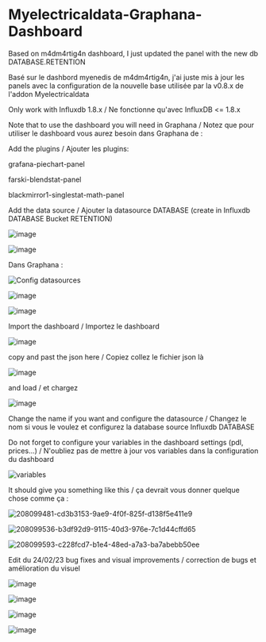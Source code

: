# Myelectricaldata-Graphana-Dashboard
Based on m4dm4rtig4n dashboard, I just updated the panel with the new db DATABASE.RETENTION

Basé sur le dashbord myenedis de m4dm4rtig4n, j'ai juste mis à jour les panels avec la configuration de la nouvelle base utilisée par la v0.8.x de l'addon Myelectricaldata

Only work with Influxdb 1.8.x / Ne fonctionne qu'avec InfluxDB <= 1.8.x

Note that to use the dashboard you will need in Graphana / Notez que pour utiliser le dashboard vous aurez besoin dans Graphana de :

Add the plugins / Ajouter les plugins:

grafana-piechart-panel

farski-blendstat-panel

blackmirror1-singlestat-math-panel


Add the data source / Ajouter la datasource DATABASE (create in Influxdb DATABASE Bucket RETENTION)

![image](https://user-images.githubusercontent.com/75928935/208238073-b9543fff-e2fc-47d2-b559-6665d0708795.png)

![image](https://user-images.githubusercontent.com/75928935/209825354-11c9b0c2-1f99-46fd-9ab9-96177852446a.png)

Dans Graphana :

![Config datasources](https://user-images.githubusercontent.com/75928935/208145020-567beac6-5b6b-4870-bb44-afb3b662c169.jpg)

![image](https://user-images.githubusercontent.com/75928935/209827016-e74f69aa-9a67-439e-9e96-ca009e736802.png)


![image](https://user-images.githubusercontent.com/75928935/209826576-e64f752b-9a2b-4076-b91a-66b1c16267b1.png)

Import the dashboard / Importez le dashboard

![image](https://user-images.githubusercontent.com/75928935/221192239-69905ebb-25fa-41a0-bdf0-3af779cf6b20.png)

copy and past the json here / Copiez collez le fichier json là 

![image](https://user-images.githubusercontent.com/75928935/221192562-1f3deb04-909b-4fd4-9e0e-782cf429d8da.png)

and load / et chargez 

![image](https://user-images.githubusercontent.com/75928935/221192985-f1e75e39-d5c4-4e32-8b17-48030dcbad04.png)

Change the name if you want and configure the datasource / Changez le nom si vous le voulez et configurez la database source Influxdb DATABASE

Do not forget to configure your variables in the dashboard settings (pdl, prices...) / N'oubliez pas de mettre à jour vos variables dans la configuration du dashboard





![variables](https://user-images.githubusercontent.com/75928935/208123117-a82f6f2e-2997-4a96-aaa2-649cf5c65aa9.jpg)

It should give you something like this / ça devrait vous donner quelque chose comme ça :

![208099481-cd3b3153-9ae9-4f0f-825f-d138f5e411e9](https://user-images.githubusercontent.com/75928935/208125236-c716905e-4880-4aae-9f0b-ce0c3dc14b32.png)

![208099536-b3df92d9-9115-40d3-976e-7c1d44cffd65](https://user-images.githubusercontent.com/75928935/208125279-9dcb609c-f00a-4b8e-a28e-ed0dceec0783.png)

![208099593-c228fcd7-b1e4-48ed-a7a3-ba7abebb50ee](https://user-images.githubusercontent.com/75928935/208125317-0655d357-5ed8-446d-b19c-76c6498c896c.png)

Edit du 24/02/23  bug fixes and visual improvements / correction de bugs et amélioration du visuel

![image](https://user-images.githubusercontent.com/75928935/221165555-213d0e16-cbad-462d-96ec-4f0532f40f32.png)

![image](https://user-images.githubusercontent.com/75928935/221165600-bbf03a4d-147f-43e0-8088-cec346bf6d43.png)

![image](https://user-images.githubusercontent.com/75928935/221165644-944de46f-7527-425b-8c0d-184a7c0f48e7.png)

![image](https://user-images.githubusercontent.com/75928935/221165676-619ee03e-7230-46a9-8e3f-24ea2ddde91d.png)
